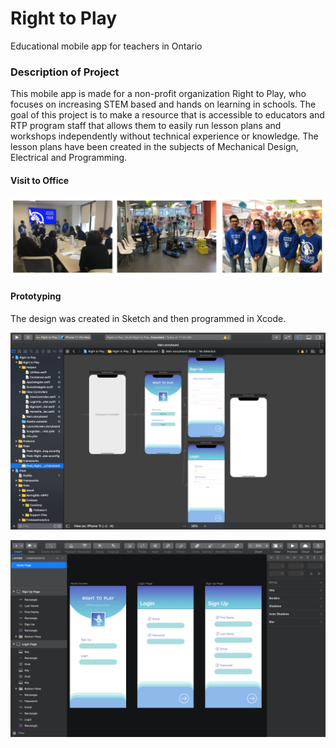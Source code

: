 # Right to Play
Educational mobile app for teachers in Ontario

### Description of Project
This mobile app is made for a non-profit organization Right to Play, who focuses on increasing STEM based and hands on learning in schools. The goal of this project is to make a resource that is accessible to educators and RTP program staff that allows them to easily run lesson plans and workshops independently without technical experience or knowledge. The lesson plans have been created in the subjects of Mechanical Design, Electrical and Programming.  

#### Visit to Office
![](Panel.png)

#### Prototyping
The design was created in Sketch and then programmed in Xcode. 


![](Storyboard.png)


![](Sketch1.png)
